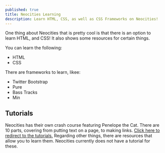 ```yaml
---
published: true
title: Neocities Learning
description: Learn HTML, CSS, as well as CSS Frameworks on Neocities!
---
```


One thing about Neocities that is pretty cool is that there is an option to learn HTML, and CSS! It also shows some resources for certain things.

You can learn the following:

  - HTML
  - CSS
 
There are frameworks to learn, likee:

  - Twitter Bootstrap
  - Pure
  - Bass Tracks
  - Min
  
## Tutorials
Neocities has their own crash course featuring Penelope the Cat. There are 10 parts, covering from putting text on a page, to making links. [Click here to redirect to the tutorials.](https://neocities.org/tutorial/html/1)
Regarding other things, there are resources that allow you to learn them. Neocities currently does not have a tutorial for these.

